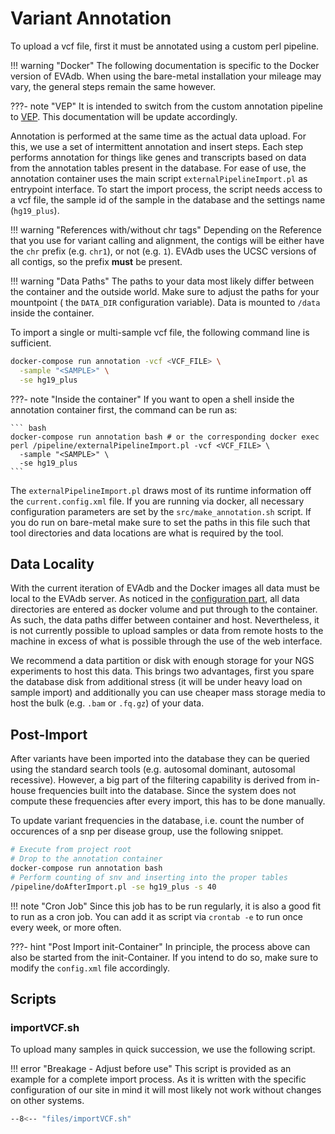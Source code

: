 # Variant Annotation

To upload a vcf file, first it must be annotated using a custom perl pipeline.

!!! warning "Docker"
    The following documentation is specific to the Docker version of EVAdb.
    When using the bare-metal installation your mileage may vary, the general
    steps remain the same however.

???- note "VEP"
    It is intended to switch from the custom annotation pipeline
    to [VEP](http://grch37.ensembl.org/info/docs/tools/vep/index.html). This documentation will be update accordingly. 

Annotation is performed at the same time as the actual data upload. For this,
we use a set of intermittent annotation and insert steps. Each step performs
annotation for things like genes and transcripts based on data from the
annotation tables present in the database. For ease of use, the annotation
container uses the main script `externalPipelineImport.pl` as entrypoint
interface. To start the import process, the script needs access to a vcf file,
the sample id of the sample in the database and the settings name
(`hg19_plus`).

!!! warning "References with/without chr tags"
    Depending on the Reference that you use for variant calling and alignment,
    the contigs will be either have the `chr` prefix (e.g. `chr1`), or not
    (e.g. `1`). EVAdb uses the UCSC versions of all contigs, so the prefix
    **must** be present.

!!! warning "Data Paths"
    The paths to your data most likely differ between the container and the
    outside world. Make sure to adjust the paths for your mountpoint (
    the `DATA_DIR` configuration variable). Data is mounted to `/data`
    inside the container.

To import a single or multi-sample vcf file, the following command line is
sufficient.

``` bash
docker-compose run annotation -vcf <VCF_FILE> \
  -sample "<SAMPLE>" \
  -se hg19_plus
```

???- note "Inside the container"
    If you want to open a shell inside the annotation container first, the
    command can be run as:

    ``` bash
    docker-compose run annotation bash # or the corresponding docker exec
    perl /pipeline/externalPipelineImport.pl -vcf <VCF_FILE> \
      -sample "<SAMPLE>" \
      -se hg19_plus
    ```

The `externalPipelineImport.pl` draws most of its runtime information off the
`current.config.xml` file. If you are running via docker, all necessary
configuration parameters are set by the `src/make_annotation.sh` script.
If you do run on bare-metal make sure to set the paths in this file such
that tool directories and data locations are what is required by the tool.

## Data Locality

With the current iteration of EVAdb and the Docker images all data must be
local to the EVAdb server. As noticed in the
[configuration part](../installation/docker/configuration.md), all data
directories are entered as docker volume and put through to the container.
As such, the data paths differ between container and host. Nevertheless, it
is not currently possible to upload samples or data from remote hosts to
the machine in excess of what is possible through the use of the web interface.

We recommend a data partition or disk with enough storage for your NGS
experiments to host this data. This brings two advantages, first you spare
the database disk from additional stress (it will be under heavy load on sample
import) and additionally you can use cheaper mass storage media to host the 
bulk (e.g. `.bam` or `.fq.gz`) of your data.

## Post-Import

After variants have been imported into the database they can be queried using
the standard search tools (e.g. autosomal dominant, autosomal recessive).
However, a big part of the filtering capability is derived from in-house
frequencies built into the database. Since the system does not compute these
frequencies after every import, this has to be done manually.

To update variant frequencies in the database, i.e. count the number of
occurences of a snp per disease group, use the following snippet.

``` bash
# Execute from project root
# Drop to the annotation container
docker-compose run annotation bash
# Perform counting of snv and inserting into the proper tables
/pipeline/doAfterImport.pl -se hg19_plus -s 40
```

!!! note "Cron Job"
    Since this job has to be run regularly, it is also a good fit to run as a
    cron job. You can add it as script via `crontab -e` to run once every week,
    or more often.

???- hint "Post Import init-Container"
    In principle, the process above can also be started from the
    init-Container. If you intend to do so, make sure to modify the
    `config.xml` file accordingly.

## Scripts

### importVCF.sh

To upload many samples in quick succession, we use the following script.

!!! error "Breakage - Adjust before use"
    This script is provided as an example for a complete import process. As it
    is written with the specific configuration of our site in mind it will most
    likely not work without changes on other systems.

``` bash
--8<-- "files/importVCF.sh"
```